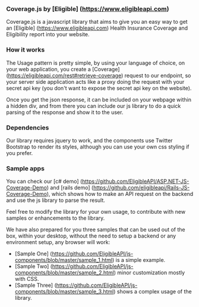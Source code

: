 ### Coverage.js by [Eligible] (https://www.eligibleapi.com) 

Coverage.js is a javascript library that aims to give you an easy way to get an [Eligible] (https://www.eligibleapi.com) Health Insurance Coverage and Eligibility report into your website.

### How it works

The Usage pattern is pretty simple, by using your language of choice, on your web application, you create a [Coverage] (https://eligibleapi.com/rest#retrieve-coverage) request to our endpoint, so your server side application acts like a proxy doing the request with your secret api key (you don't want to expose the secret api key on the website).

Once you get the json response, it can be included on your webpage within a hidden div, and from there you can include our js library to do a quick parsing of the response and show it to the user.

### Dependencies
Our library requires jquery to work, and the components use Twitter Bootstrap to render its styles, although you can use your own css styling if you prefer.

### Sample apps

You can check our [c# demo] (https://github.com/EligibleAPI/ASP.NET-JS-Coverage-Demo) and [rails demo] (https://github.com/eligibleapi/Rails-JS-Coverage-Demo), which shows how to make an API request on the backend and use the js library to parse the result.

Feel free to modify the library for your own usage, to contribute with new samples or enhancements to the library.

We have also prepared for you three samples that can be used out of the box, within your desktop, without the need to setup a backend or any environment setup, any browser will work:

* [Sample One] (https://github.com/EligibleAPI/js-components/blob/master/sample_1.html) is a simple example.
* [Sample Two] (https://github.com/EligibleAPI/js-components/blob/master/sample_2.html) minor customization mostly with CSS.
* [Sample Three] (https://github.com/EligibleAPI/js-components/blob/master/sample_3.html) shows a complex usage of the library.

